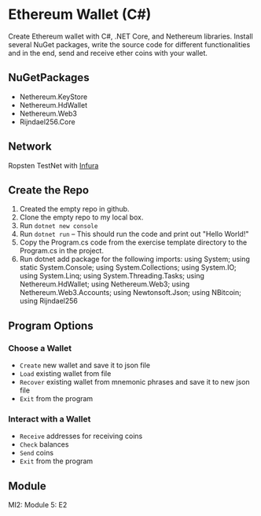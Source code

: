 # Ethereum Wallet (C#)
Create Ethereum wallet with C#, .NET Core, and Nethereum libraries. Install several NuGet packages, write the source code for different functionalities and in the end, send and receive ether coins with your wallet.   

## NuGetPackages
* Nethereum.KeyStore
* Nethereum.HdWallet
* Nethereum.Web3
* Rijndael256.Core

## Network
Ropsten TestNet with [Infura](https://infura.io/)

## Create the Repo

1. Created the empty repo in github.
2. Clone the empty repo to my local box.
3. Run `dotnet new console`
4. Run `dotnet run` – This should run the code and print out "Hello World!"
5. Copy the Program.cs code from the exercise template directory to the Program.cs in the project.
6. Run dotnet add package for the following imports: using System; using static System.Console; using System.Collections; using System.IO; using System.Linq; using System.Threading.Tasks; using Nethereum.HdWallet; using Nethereum.Web3; using Nethereum.Web3.Accounts; using Newtonsoft.Json; using NBitcoin; using Rijndael256

## Program Options
### Choose a Wallet
* `Create` new wallet and save it to json file 
* `Load` existing wallet from file
* `Recover` existing wallet from mnemonic phrases and save it to new json file 
* `Exit` from the program 

### Interact with a Wallet
* `Receive` addresses for receiving coins 
* `Check` balances
* `Send` coins
* `Exit` from the program


## Module 
MI2: Module 5: E2
